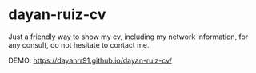 # dayan-ruiz-cv

Just a friendly way to show my cv, including my network information, for any consult, do not hesitate to contact me.

DEMO: https://dayanrr91.github.io/dayan-ruiz-cv/
